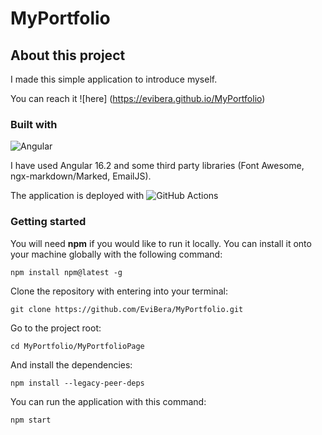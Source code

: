 # MyPortfolio



## About this project

I made this simple application to introduce myself. 



You can reach it ![here] (https://evibera.github.io/MyPortfolio)




### Built with

![Angular](https://camo.githubusercontent.com/bacdca35c8a78ba29d82e45df864b3d29818db289207bbdca4ce6a9360436c21/68747470733a2f2f696d672e736869656c64732e696f2f62616467652f616e67756c61722d2532334444303033312e7376673f7374796c653d666f722d7468652d6261646765266c6f676f3d616e67756c6172266c6f676f436f6c6f723d7768697465)

I have used Angular 16.2 and some third party libraries (Font Awesome, ngx-markdown/Marked, EmailJS).

The application is deployed with ![GitHub Actions](https://img.shields.io/badge/github%20actions-%232671E5.svg?style=for-the-badge&logo=githubactions&logoColor=white)



### Getting started

You will need **npm** if you would like to run it locally. You can install it onto your machine globally with the following command:

```
npm install npm@latest -g
```



Clone the repository with entering into your terminal:

```
git clone https://github.com/EviBera/MyPortfolio.git
```



Go to the project root:

```
cd MyPortfolio/MyPortfolioPage
```



And install the dependencies:

```
npm install --legacy-peer-deps
```



You can run the application with this command:

```
npm start
```



